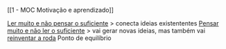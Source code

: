 [[1 - MOC Motivação e aprendizado]]

[Ler muito e não pensar o suficiente](https://www.instagram.com/p/CSJ5gSYoi6d/) > conecta ideias existententes
[Pensar muito e não ler o suficiente](https://www.instagram.com/p/CSJ5gSYoi6d/) > vai gerar novas ideias, mas também vai [reinventar a roda](https://www.instagram.com/p/CSJ5gSYoi6d/)
Ponto de equilíbrio